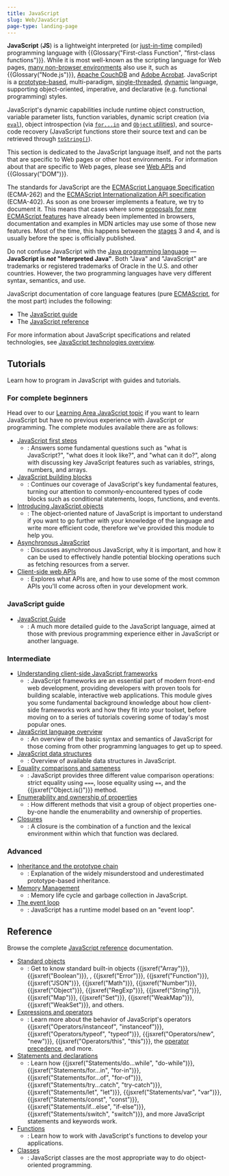 ```yaml
---
title: JavaScript
slug: Web/JavaScript
page-type: landing-page
---
```




**JavaScript** (**JS**) is a lightweight interpreted (or [just-in-time](https://en.wikipedia.org/wiki/Just-in-time_compilation) compiled) programming language with {{Glossary("First-class Function", "first-class functions")}}. While it is most well-known as the scripting language for Web pages, [many non-browser environments](https://en.wikipedia.org/wiki/JavaScript#Other_usage) also use it, such as {{Glossary("Node.js")}}, [Apache CouchDB](https://couchdb.apache.org/) and [Adobe Acrobat](https://opensource.adobe.com/dc-acrobat-sdk-docs/acrobatsdk/). JavaScript is a [prototype-based](/Glossary/Prototype-based_programming), multi-paradigm, [single-threaded](/Glossary/Thread), [dynamic](/Glossary/Dynamic_typing) language, supporting object-oriented, imperative, and declarative (e.g. functional programming) styles.

JavaScript's dynamic capabilities include runtime object construction, variable parameter lists, function variables, dynamic script creation (via [`eval`](/Web/JavaScript/Reference/Global_Objects/eval)), object introspection (via [`for...in`](/Web/JavaScript/Reference/Statements/for...in) and [`Object` utilities](/Web/JavaScript/Reference/Global_Objects/Object#static_methods)), and source-code recovery (JavaScript functions store their source text and can be retrieved through [`toString()`](/Web/JavaScript/Reference/Global_Objects/Function/toString)).

This section is dedicated to the JavaScript language itself, and not the parts that are specific to Web pages or other host environments. For information about  that are specific to Web pages, please see [Web APIs](/Web/API) and {{Glossary("DOM")}}.

The standards for JavaScript are the [ECMAScript Language Specification](https://tc39.es/ecma262/) (ECMA-262) and the [ECMAScript Internationalization API specification](https://tc39.es/ecma402/) (ECMA-402). As soon as one browser implements a feature, we try to document it. This means that cases where some [proposals for new ECMAScript features](https://github.com/tc39/proposals) have already been implemented in browsers, documentation and examples in MDN articles may use some of those new features. Most of the time, this happens between the [stages](https://tc39.es/process-document/) 3 and 4, and is usually before the spec is officially published.

Do not confuse JavaScript with the [Java programming language](<https://en.wikipedia.org/wiki/Java_(programming_language)>) — **JavaScript is _not_ "Interpreted Java"**. Both "Java" and "JavaScript" are trademarks or registered trademarks of Oracle in the U.S. and other countries. However, the two programming languages have very different syntax, semantics, and use.

JavaScript documentation of core language features (pure [ECMAScript](/Web/JavaScript/JavaScript_technologies_overview), for the most part) includes the following:

- The [JavaScript guide](/Web/JavaScript/Guide)
- The [JavaScript reference](/Web/JavaScript/Reference)

For more information about JavaScript specifications and related technologies, see [JavaScript technologies overview](/Web/JavaScript/JavaScript_technologies_overview).

## Tutorials

Learn how to program in JavaScript with guides and tutorials.

### For complete beginners

Head over to our [Learning Area JavaScript topic](/Learn/JavaScript) if you want to learn JavaScript but have no previous experience with JavaScript or programming. The complete modules available there are as follows:

- [JavaScript first steps](/Learn/JavaScript/First_steps)
  - : Answers some fundamental questions such as "what is JavaScript?", "what does it look like?", and "what can it do?", along with discussing key JavaScript features such as variables, strings, numbers, and arrays.
- [JavaScript building blocks](/Learn/JavaScript/Building_blocks)
  - : Continues our coverage of JavaScript's key fundamental features, turning our attention to commonly-encountered types of code blocks such as conditional statements, loops, functions, and events.
- [Introducing JavaScript objects](/Learn/JavaScript/Objects)
  - : The object-oriented nature of JavaScript is important to understand if you want to go further with your knowledge of the language and write more efficient code, therefore we've provided this module to help you.
- [Asynchronous JavaScript](/Learn/JavaScript/Asynchronous)
  - : Discusses asynchronous JavaScript, why it is important, and how it can be used to effectively handle potential blocking operations such as fetching resources from a server.
- [Client-side web APIs](/Learn/JavaScript/Client-side_web_APIs)
  - : Explores what APIs are, and how to use some of the most common APIs you'll come across often in your development work.

### JavaScript guide

- [JavaScript Guide](/Web/JavaScript/Guide)
  - : A much more detailed guide to the JavaScript language, aimed at those with previous programming experience either in JavaScript or another language.

### Intermediate

- [Understanding client-side JavaScript frameworks](/Learn/Tools_and_testing/Client-side_JavaScript_frameworks)
  - : JavaScript frameworks are an essential part of modern front-end web development, providing developers with proven tools for building scalable, interactive web applications. This module gives you some fundamental background knowledge about how client-side frameworks work and how they fit into your toolset, before moving on to a series of tutorials covering some of today's most popular ones.
- [JavaScript language overview](/Web/JavaScript/Language_overview)
  - : An overview of the basic syntax and semantics of JavaScript for those coming from other programming languages to get up to speed.
- [JavaScript data structures](/Web/JavaScript/Data_structures)
  - : Overview of available data structures in JavaScript.
- [Equality comparisons and sameness](/Web/JavaScript/Equality_comparisons_and_sameness)
  - : JavaScript provides three different value comparison operations: strict equality using `===`, loose equality using `==`, and the {{jsxref("Object.is()")}} method.
- [Enumerability and ownership of properties](/Web/JavaScript/Enumerability_and_ownership_of_properties)
  - : How different methods that visit a group of object properties one-by-one handle the enumerability and ownership of properties.
- [Closures](/Web/JavaScript/Closures)
  - : A closure is the combination of a function and the lexical environment within which that function was declared.

### Advanced

- [Inheritance and the prototype chain](/Web/JavaScript/Inheritance_and_the_prototype_chain)
  - : Explanation of the widely misunderstood and underestimated prototype-based inheritance.
- [Memory Management](/Web/JavaScript/Memory_management)
  - : Memory life cycle and garbage collection in JavaScript.
- [The event loop](/Web/JavaScript/Event_loop)
  - : JavaScript has a runtime model based on an "event loop".

## Reference

Browse the complete [JavaScript reference](/Web/JavaScript/Reference) documentation.

- [Standard objects](/Web/JavaScript/Reference/Global_Objects)
  - : Get to know standard built-in objects {{jsxref("Array")}}, {{jsxref("Boolean")}}, , {{jsxref("Error")}}, {{jsxref("Function")}}, {{jsxref("JSON")}}, {{jsxref("Math")}}, {{jsxref("Number")}}, {{jsxref("Object")}}, {{jsxref("RegExp")}}, {{jsxref("String")}}, {{jsxref("Map")}}, {{jsxref("Set")}}, {{jsxref("WeakMap")}}, {{jsxref("WeakSet")}}, and others.
- [Expressions and operators](/Web/JavaScript/Reference/Operators)
  - : Learn more about the behavior of JavaScript's operators {{jsxref("Operators/instanceof", "instanceof")}}, {{jsxref("Operators/typeof", "typeof")}}, {{jsxref("Operators/new", "new")}}, {{jsxref("Operators/this", "this")}}, the [operator precedence](/Web/JavaScript/Reference/Operators/Operator_precedence), and more.
- [Statements and declarations](/Web/JavaScript/Reference/Statements)
  - : Learn how {{jsxref("Statements/do...while", "do-while")}}, {{jsxref("Statements/for...in", "for-in")}}, {{jsxref("Statements/for...of", "for-of")}}, {{jsxref("Statements/try...catch", "try-catch")}}, {{jsxref("Statements/let", "let")}}, {{jsxref("Statements/var", "var")}}, {{jsxref("Statements/const", "const")}}, {{jsxref("Statements/if...else", "if-else")}}, {{jsxref("Statements/switch", "switch")}}, and more JavaScript statements and keywords work.
- [Functions](/Web/JavaScript/Reference/Functions)
  - : Learn how to work with JavaScript's functions to develop your applications.
- [Classes](/Web/JavaScript/Reference/Classes)
  - : JavaScript classes are the most appropriate way to do object-oriented programming.
